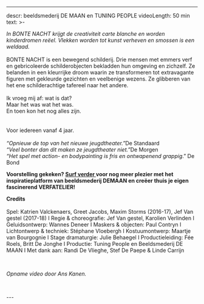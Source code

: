 
---
descr: beeldsmederij DE MAAN en TUNING PEOPLE
videoLength: 50 min
text: >-
  <p><em>In BONTE NACHT krijgt de creativiteit carte blanche en worden kinderdromen reëel. Vlekken worden tot kunst verheven en smossen is een weldaad.</em><br><br>BONTE NACHT is een bewegend schilderij. Drie mensen met emmers verf en gebricoleerde schilderobjecten bekladden hun omgeving en zichzelf. Ze belanden in een kleurrijke droom waarin ze transformeren tot extravagante figuren met gekleurde gezichten en veelbenige wezens. Ze glibberen van het ene schilderachtige tafereel naar het andere.<br><br>Ik vroeg mij af: wat is dat?<br>Maar het was wat het was.<br>En toen kon het nog alles zijn.<br><br><br>Voor iedereen vanaf 4 jaar.<br><br><em>“Opnieuw de top van het nieuwe jeugdtheater.”</em>De Standaard<br><em>“Veel bonter dan dit maken ze jeugdtheater niet.”</em>De Morgen<br><em>“Het spel met action- en bodypainting is fris en ontwapenend grappig</em>.” De Bond</p><p><strong>Voorstelling gekeken? </strong><a href="https://www.demaan.be/nl/bonte-nacht-atelier" target="_blank"><strong>Surf verder </strong></a><strong>voor nog meer plezier met het inspiratieplatform van beeldsmederij DEMAAN en creëer thuis je eigen fascinerend VERFATELIER!</strong></p><p>‍<strong>Credits</strong><br><br>Spel: Katrien Valckenaers, Greet Jacobs, Maxim Storms (2016-17), Jef Van gestel (2017-18) I Regie &amp; choreografie: Jef Van gestel, Karolien Verlinden I Geluidsontwerp: Wannes Deneer I Maskers &amp; objecten: Paul Contryn I Lichtontwerp &amp; techniek: Stéphane Vloebergh I Kostuumontwerp: Maartje van Bourgognie I Stage dramaturgie: Julie Behaegel I Productieleiding: Fée Roels, Britt De Jonghe I Productie: Tuning People en Beeldsmederij DE MAAN I Met dank aan: Randi De Vlieghe, Stef De Paepe &amp; Linde Carrijn</p><p>‍</p><p><em>Opname video door Ans Kanen.</em></p><p><br></p>
---

